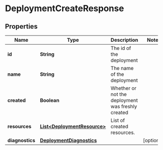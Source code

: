 # DeploymentCreateResponse

## Properties
Name | Type | Description | Notes
------------ | ------------- | ------------- | -------------
**id** | **String** | The id of the deployment | 
**name** | **String** | The name of the deployment | 
**created** | **Boolean** | Whether or not the deployment was freshly created | 
**resources** | [**List&lt;DeploymentResource&gt;**](DeploymentResource.md) | List of created resources. | 
**diagnostics** | [**DeploymentDiagnostics**](DeploymentDiagnostics.md) |  |  [optional]
